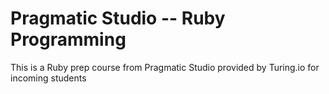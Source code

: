 Pragmatic Studio -- Ruby Programming
===================================

This is a Ruby prep course from Pragmatic Studio provided by Turing.io for
incoming students

